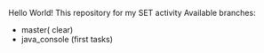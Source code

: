 Hello World!
This repository for my SET activity
Available branches:
- master( clear)
- java_console (first tasks)